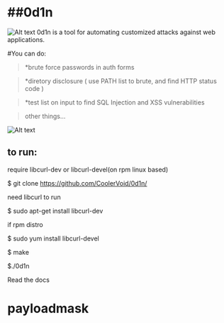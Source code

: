 ##0d1n
=====
![Alt text](https://github.com/CoolerVoid/0d1n/blob/master/doc/images/overview1.png)
0d1n is a tool for automating customized attacks against web applications.


#You can do: 

> *brute force passwords in auth forms

> *diretory disclosure ( use PATH list to brute, and find HTTP status code )

> *test list on input to find SQL Injection and XSS vulnerabilities 

> other things...

                             
![Alt text](https://github.com/CoolerVoid/0d1n/blob/master/doc/images/tables.png)

## to run:

require libcurl-dev or libcurl-devel(on rpm linux based)

$ git clone https://github.com/CoolerVoid/0d1n/

 
need libcurl to run

  
$ sudo apt-get install libcurl-dev

if rpm distro

$ sudo yum install libcurl-devel

$ make

$./0d1n



Read the docs


# payloadmask
